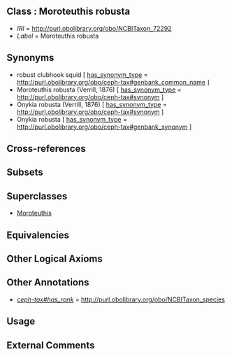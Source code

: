 
## Class : Moroteuthis robusta

 * *IRI* = http://purl.obolibrary.org/obo/NCBITaxon_72292
 * *Label* = Moroteuthis robusta

## Synonyms

 * robust clubhook squid [ [has_synonym_type](../../pe/oboInOwl#hasSynonymType.md) = http://purl.obolibrary.org/obo/ceph-tax#genbank_common_name ]
 * Moroteuthis robusta (Verrill, 1876) [ [has_synonym_type](../../pe/oboInOwl#hasSynonymType.md) = http://purl.obolibrary.org/obo/ceph-tax#synonym ]
 * Onykia robusta (Verrill, 1876) [ [has_synonym_type](../../pe/oboInOwl#hasSynonymType.md) = http://purl.obolibrary.org/obo/ceph-tax#synonym ]
 * Onykia robusta [ [has_synonym_type](../../pe/oboInOwl#hasSynonymType.md) = http://purl.obolibrary.org/obo/ceph-tax#genbank_synonym ]

## Cross-references


## Subsets


## Superclasses

 * [Moroteuthis](../../NCBITaxon/66/NCBITaxon_34566.md)

## Equivalencies


## Other Logical Axioms


## Other Annotations

 * *[ceph-tax#has_rank](../../ceph-tax#has/nk/ceph-tax#has_rank.md)* = http://purl.obolibrary.org/obo/NCBITaxon_species

## Usage


## External Comments

